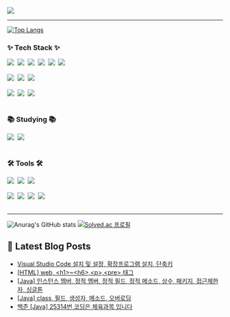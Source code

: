 <!-- <img src="https://capsule-render.vercel.app/api?type=rounded&height=300&color=0%:D26B94,100%:76B2D4&text=Hello!&fontColor=FFFFFF"> -->

<img src="https://capsule-render.vercel.app/api?type=waving&height=300&color=0%:D26B94,100%:76B2D4&text=Hello!&fontColor=FFFFFF">

<!--
## Hi there 👋
**iseuljang/iseuljang** is a ✨ _special_ ✨ repository because its `README.md` (this file) appears on your GitHub profile.

Here are some ideas to get you started:

- 🔭 I’m currently working on ...
- 🌱 I’m currently learning ...
- 👯 I’m looking to collaborate on ...
- 🤔 I’m looking for help with ...
- 💬 Ask me about ...
- 📫 How to reach me: ...
- 😄 Pronouns: ...
- ⚡ Fun fact: ...
-->



<hr>

[![Top Langs](https://github-readme-stats.vercel.app/api/top-langs/?username=iseuljang&layout=compact)](https://github.com/iseuljang/github-readme-stats)

<h3 align="left">✨ Tech Stack ✨</h3>
<div align="left">  
  <img src="https://img.shields.io/badge/html5-E34F26.svg?style=for-the-badge&logo=html5&logoColor=white" />&nbsp
  <img src="https://img.shields.io/badge/css3-1572B6.svg?style=for-the-badge&logo=css3&logoColor=white" />&nbsp
  <img src="https://img.shields.io/badge/javascript-F7DF1E.svg?style=for-the-badge&logo=javascript&logoColor=20232a" />&nbsp
  <img src="https://img.shields.io/badge/jquery-0769AD.svg?style=for-the-badge&logo=jquery&logoColor=white" />&nbsp
  <img src="https://img.shields.io/badge/Ajax-3186C0.svg?style=for-the-badge&logo=Ajax&logoColor=white" />&nbsp
  <img src="https://img.shields.io/badge/apache tomcat-F8DC75?style=for-the-badge&logo=apachetomcat&logoColor=black"/>&nbsp  
</div>

<br>

<div align="left">
  <img src="https://img.shields.io/badge/Java-D90C0F?style=for-the-badge&logo=Java&logoColor=white"/>&nbsp
  <img src="https://img.shields.io/badge/mysql-4479A1?style=for-the-badge&logo=mysql&logoColor=white"/>&nbsp 
  <img src="https://img.shields.io/badge/Python-14354C?style=for-the-badge&logo=python&logoColor=white" />&nbsp 
</div>

<br>
<div align="left">
  <img src="https://img.shields.io/badge/pandas-150458.svg?style=for-the-badge&logo=pandas&logoColor=white" />&nbsp
  <img src="https://img.shields.io/badge/numpy-4d77cf.svg?style=for-the-badge&logo=numpy&logoColor=white" />&nbsp
  <img src="https://img.shields.io/badge/Matplotlib-11557c.svg?style=for-the-badge&logo=Matplotlib&logoColor=white" />&nbsp  
</div>

<br>

<h3 align="left">📚 Studying 📚</h3>
<div align="left">
  <img src="https://img.shields.io/badge/springboot-6DB33F?style=for-the-badge&logo=springboot&logoColor=white" />&nbsp  
  <img src="https://img.shields.io/badge/kotlin-7F52FF?style=for-the-badge&logo=kotlin&logoColor=white" />&nbsp  
  <!-- <img src="https://img.shields.io/badge/typescript-007ACC.svg?style=for-the-badge&logo=typescript&logoColor=white" />&nbsp -->
</div>

<br>

<h3 align="left">🛠 Tools 🛠</h3>
<div align="left">
  <img src="https://img.shields.io/badge/Eclipse IDE-2C2255.svg?style=for-the-badge&logo=EclipseIDE&logoColor=white" />&nbsp
  <img src="https://img.shields.io/badge/spyder IDE-FF0000.svg?style=for-the-badge&logo=spyderide&logoColor=white" />&nbsp
  <img src="https://img.shields.io/badge/anaconda-44A833.svg?style=for-the-badge&logo=anaconda&logoColor=white" />&nbsp
</div>

<br>

<div align="left">
  <img src="https://img.shields.io/badge/subversion-809CC9.svg?style=for-the-badge&logo=subversion&logoColor=white" />&nbsp
  <img src="https://img.shields.io/badge/git-F05033.svg?style=for-the-badge&logo=git&logoColor=white" />&nbsp
  <img src="https://img.shields.io/badge/github-181717.svg?style=for-the-badge&logo=github&logoColor=white" />&nbsp
  <img src="https://img.shields.io/badge/Notion-F3F3F3.svg?style=for-the-badge&logo=notion&logoColor=black" />&nbsp
</div>

<br>
<hr>


![Anurag's GitHub stats](https://github-readme-stats.vercel.app/api?username=iseuljang&theme=transparent&show_icons=true)
[![Solved.ac 프로필](http://mazassumnida.wtf/api/v2/generate_badge?boj=gyr0204)](https://solved.ac/gyr0204/)

## 📕 Latest Blog Posts

- [Visual Studio Code 설치 및 설정, 확장프로그램 설치, 단축키](https://sgktn0204.tistory.com/entry/Visual-Studio-Code-%EC%84%A4%EC%B9%98-%EB%B0%8F-%EC%84%A4%EC%A0%95-%ED%99%95%EC%9E%A5%ED%94%84%EB%A1%9C%EA%B7%B8%EB%9E%A8-%EC%84%A4%EC%B9%98-%EB%8B%A8%EC%B6%95%ED%82%A4)
- [[HTML] web, &lt;h1&gt;~&lt;h6&gt;,&lt;p&gt;,&lt;pre&gt; 태그](https://sgktn0204.tistory.com/entry/HTML-web-h1h6ppre-%ED%83%9C%EA%B7%B8)
- [[Java] 인스턴스 멤버, 정적 멤버, 정적 필드, 정적 메소드, 상수, 패키지, 접근제한자, 싱글톤](https://sgktn0204.tistory.com/entry/Java-%EC%9D%B8%EC%8A%A4%ED%84%B4%EC%8A%A4-%EB%A9%A4%EB%B2%84-%EC%A0%95%EC%A0%81-%EB%A9%A4%EB%B2%84-%EC%A0%95%EC%A0%81-%ED%95%84%EB%93%9C-%EC%A0%95%EC%A0%81-%EB%A9%94%EC%86%8C%EB%93%9C-%EC%83%81%EC%88%98-%ED%8C%A8%ED%82%A4%EC%A7%80-%EC%A0%91%EA%B7%BC%EC%A0%9C%ED%95%9C%EC%9E%90-%EC%8B%B1%EA%B8%80%ED%86%A4)
- [[Java] class, 필드, 생성자, 메소드, 오버로딩](https://sgktn0204.tistory.com/entry/Java-class-%ED%95%84%EB%93%9C-%EC%83%9D%EC%84%B1%EC%9E%90-%EB%A9%94%EC%86%8C%EB%93%9C-%EC%98%A4%EB%B2%84%EB%A1%9C%EB%94%A9)
- [백준 [Java] 25314번 코딩은 체육과목 입니다](https://sgktn0204.tistory.com/entry/%EB%B0%B1%EC%A4%80-Java-25314%EB%B2%88-%EC%BD%94%EB%94%A9%EC%9D%80-%EC%B2%B4%EC%9C%A1%EA%B3%BC%EB%AA%A9-%EC%9E%85%EB%8B%88%EB%8B%A4)

